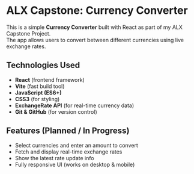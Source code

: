 # ALX Capstone: Currency Converter

This is a simple **Currency Converter** built with React as part of my ALX Capstone Project.  
The app allows users to convert between different currencies using live exchange rates.

## Technologies Used
- **React** (frontend framework)
- **Vite** (fast build tool)
- **JavaScript (ES6+)**
- **CSS3** (for styling)
- **ExchangeRate API** (for real-time currency data)
- **Git & GitHub** (for version control)

## Features (Planned / In Progress)
- Select currencies and enter an amount to convert
- Fetch and display real-time exchange rates
- Show the latest rate update info
- Fully responsive UI (works on desktop & mobile)